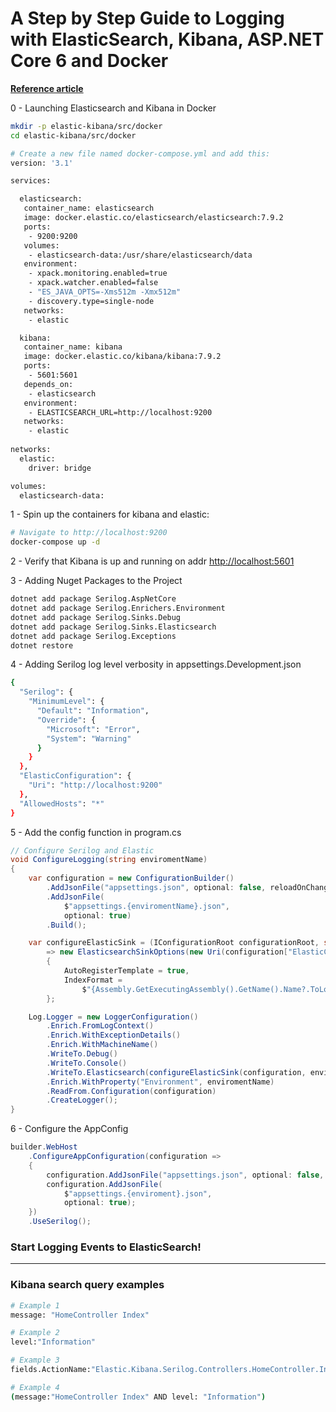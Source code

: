 # A Step by Step Guide to Logging with ElasticSearch, Kibana, ASP.NET Core 6 and Docker

[**Reference article**](https://www.humankode.com/asp-net-core/logging-with-elasticsearch-kibana-asp-net-core-and-docker)

0 - Launching Elasticsearch and Kibana in Docker

```bash
mkdir -p elastic-kibana/src/docker
cd elastic-kibana/src/docker

# Create a new file named docker-compose.yml and add this:
version: '3.1'

services:

  elasticsearch:
   container_name: elasticsearch
   image: docker.elastic.co/elasticsearch/elasticsearch:7.9.2
   ports:
    - 9200:9200
   volumes:
    - elasticsearch-data:/usr/share/elasticsearch/data
   environment:
    - xpack.monitoring.enabled=true
    - xpack.watcher.enabled=false
    - "ES_JAVA_OPTS=-Xms512m -Xmx512m"
    - discovery.type=single-node
   networks:
    - elastic

  kibana:
   container_name: kibana
   image: docker.elastic.co/kibana/kibana:7.9.2
   ports:
    - 5601:5601
   depends_on:
    - elasticsearch
   environment:
    - ELASTICSEARCH_URL=http://localhost:9200
   networks:
    - elastic
  
networks:
  elastic:
    driver: bridge

volumes:
  elasticsearch-data:
```

1 - Spin up the containers for kibana and elastic:

```bash
# Navigate to http://localhost:9200
docker-compose up -d
```

2 - Verify that Kibana is up and running on addr <http://localhost:5601>

3 - Adding Nuget Packages to the Project

```bash
dotnet add package Serilog.AspNetCore
dotnet add package Serilog.Enrichers.Environment
dotnet add package Serilog.Sinks.Debug
dotnet add package Serilog.Sinks.Elasticsearch
dotnet add package Serilog.Exceptions
dotnet restore
```

4 - Adding Serilog log level verbosity in appsettings.Development.json

```bash
{
  "Serilog": {
    "MinimumLevel": {
      "Default": "Information",
      "Override": {
        "Microsoft": "Error",
        "System": "Warning"
      }
    }
  },
  "ElasticConfiguration": {
    "Uri": "http://localhost:9200"
  },
  "AllowedHosts": "*"
}
```

5 - Add the config function in program.cs

```cs
// Configure Serilog and Elastic
void ConfigureLogging(string enviromentName)
{
    var configuration = new ConfigurationBuilder()
        .AddJsonFile("appsettings.json", optional: false, reloadOnChange: true)
        .AddJsonFile(
            $"appsettings.{enviromentName}.json",
            optional: true)
        .Build();

    var configureElasticSink = (IConfigurationRoot configurationRoot, string enviroment)
        => new ElasticsearchSinkOptions(new Uri(configuration["ElasticConfiguration:Uri"]))
        {
            AutoRegisterTemplate = true,
            IndexFormat =
                $"{Assembly.GetExecutingAssembly().GetName().Name?.ToLower().Replace(".", "-")}-{enviroment.ToLower().Replace(".", "-")}-{DateTime.UtcNow:yyyy-MM}"
        };

    Log.Logger = new LoggerConfiguration()
        .Enrich.FromLogContext()
        .Enrich.WithExceptionDetails()
        .Enrich.WithMachineName()
        .WriteTo.Debug()
        .WriteTo.Console()
        .WriteTo.Elasticsearch(configureElasticSink(configuration, enviromentName))
        .Enrich.WithProperty("Environment", enviromentName)
        .ReadFrom.Configuration(configuration)
        .CreateLogger();
}
```

6 - Configure the AppConfig

```cs
builder.WebHost
    .ConfigureAppConfiguration(configuration =>
    {
        configuration.AddJsonFile("appsettings.json", optional: false, reloadOnChange: true);
        configuration.AddJsonFile(
            $"appsettings.{enviroment}.json",
            optional: true);
    })
    .UseSerilog();
```

### **Start Logging Events to ElasticSearch!**

---

### **Kibana search query examples**

```bash
# Example 1
message: "HomeController Index"

# Example 2
level:"Information"

# Example 3
fields.ActionName:"Elastic.Kibana.Serilog.Controllers.HomeController.Index"

# Example 4
(message:"HomeController Index" AND level: "Information")
```
